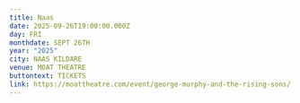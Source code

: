 ```yaml
---
title: Naas
date: 2025-09-26T19:00:00.000Z
day: FRI
monthdate: SEPT 26TH
year: "2025"
city: NAAS KILDARE
venue: MOAT THEATRE
buttontext: TICKETS
link: https://moattheatre.com/event/george-murphy-and-the-rising-sons/
---
```

